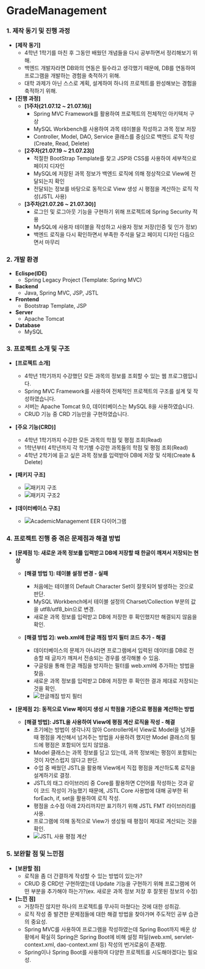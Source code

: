 # GradeManagement

### **1. 제작 동기 및 진행 과정**
* **[제작 동기]**
  + 4학년 1학기를 마친 후 그동안 배웠던 개념들을 다시 공부하면서 정리해보기 위해.
  + 백엔드 개발자라면 DB와의 연동은 필수라고 생각했기 때문에, DB를 연동하여 프로그램을 개발하는 경험을 축적하기 위해.
  + 대학 과제가 아닌 스스로 계획, 설계하여 하나의 프로젝트를 완성해보는 경험을 축적하기 위해.
* **[진행 과정]**
  + **[1주차(21.07.12 ~ 21.07.16)]**
    - Spring MVC Framework를 활용하여 프로젝트의 전체적인 아키텍처 구상
    - MySQL Workbench를 사용하여 과목 테이블을 작성하고 과목 정보 저장
    - Controller, Model, DAO, Service 클래스를 중심으로 백엔드 로직 작성(Create, Read, Delete)
  + **[2주차(21.07.19 ~ 21.07.23)]**
    - 적절한 BootStrap Template를 찾고 JSP와 CSS를 사용하여 세부적으로 페이지 디자인
    - MySQL에 저장된 과목 정보가 백엔드 로직에 의해 정상적으로 View에 전달되는지 확인
    - 전달되는 정보를 바탕으로 동적으로 View 생성 시 평점을 계산하는 로직 작성(JSTL 사용)
  + **[3주차(21.07.26 ~ 21.07.30)]**
    - 로그인 및 로그아웃 기능을 구현하기 위해 프로젝트에 Spring Security 적용
    - MySQL에 사용자 테이블을 작성하고 사용자 정보 저장(인증 및 인가 정보)
    - 백엔드 로직을 다시 확인하면서 부족한 주석을 달고 페이지 디자인 다듬으면서 마무리


### **2. 개발 환경**
* **Eclispe(IDE)**
  + Spring Legacy Project (Template: Spring MVC)
* **Backend**
  + Java, Spring MVC, JSP, JSTL
* **Frontend**
  + Bootstrap Template, JSP
* **Server**
  + Apache Tomcat
* **Database**
  + MySQL
  
  
### **3. 프로젝트 소개 및 구조**
* **[프로젝트 소개]**
  + 4학년 1학기까지 수강했던 모든 과목의 정보를 조회할 수 있는 웹 프로그램입니다.
  + Spring MVC Framework를 사용하여 전체적인 프로젝트의 구조를 설계 및 작성하였습니다.
  + 서버는 Apache Tomcat 9.0, 데이터베이스는 MySQL 8을 사용하였습니다.
  + CRUD 기능 중 CRD 기능만을 구현하였습니다.
* **[주요 기능(CRD)]**
  + 4학년 1학기까지 수강한 모든 과목의 학점 및 평점 조회(Read)
  + 1학년부터 4학년까지 각 학기별 수강한 과목들의 학점 및 평점 조회(Read)
  + 4학년 2학기에 듣고 싶은 과목 정보를 입력받아 DB에 저장 및 삭제(Create & Delete)
* **[패키지 구조]**
  + ![패키지 구조](https://user-images.githubusercontent.com/70512325/154840034-2626e067-7d90-479d-8d89-fc7e5a5109af.png)
  + ![패키지 구조2](https://user-images.githubusercontent.com/70512325/154258189-6410b0d0-c36a-402f-a47f-856e2d634808.png)

* **[데이터베이스 구조]**
  + ![AcademicManagement EER 다이어그램](https://user-images.githubusercontent.com/70512325/154257973-ce96f92d-3c28-4ef5-b03c-b84ce80121b4.png)


### **4. 프로젝트 진행 중 겪은 문제점과 해결 방법**
* **[문제점 1]: 새로운 과목 정보를 입력받고 DB에 저장할 때 한글이 깨져서 저장되는 현상**
  + **[해결 방법 1]: 테이블 설정 변경 - 실패**
    - 처음에는 테이블의 Default Character Set이 잘못되어 발생하는 것으로 판단.
    - MySQL Workbench에서 테이블 설정의 Charset/Collection 부분의 값을 utf8/utf8_bin으로 변경.
    - 새로운 과목 정보를 입력받고 DB에 저장한 후 확인했지만 해결되지 않음을 확인.

  + **[해결 방법 2]: web.xml에 한글 깨짐 방지 필터 코드 추가 - 해결**
    - 데이터베이스의 문제가 아니라면 프로그램에서 입력된 데이터를 DB로 전송할 때 글자가 깨져서 전송되는 경우를 생각해볼 수 있음.
    - 구글링을 통해 한글 깨짐을 방지하는 필터를 web.xml에 추가하는 방법을 찾음.
    - 새로운 과목 정보를 입력받고 DB에 저장한 후 확인한 결과 제대로 저장되는 것을 확인.
    - ![한글깨짐 방지 필터](https://user-images.githubusercontent.com/70512325/154258963-35d3fc5b-85ac-4729-b436-692155d7863e.png)

* **[문제점 2]: 동적으로 View 페이지 생성 시 학점을 기준으로 평점을 계산하는 방법**
  + **[해결 방법]: JSTL을 사용하여 View에 평점 계산 로직을 작성 - 해결**
    - 초기에는 방법이 생각나지 않아 Controller에서 View로 Model을 넘겨줄 때 평점을 계산해서 넘겨주는 방법을 사용하려 했지만 Model 클래스의 필드에 평점은 포함되어 있지 않았음.
    - Model 클래스는 과목 정보를 담고 있는데, 과목 정보에는 평점이 포함되는 것이 자연스럽지 않다고 판단.
    - 수업 중 배웠던 JSTL을 활용해 View에서 직접 평점을 계산하도록 로직을 설계하기로 결정.
    - JSTL의 태그 라이브러리 중 Core를 활용하면 C언어를 작성하는 것과 같이 코드 작성이 가능했기 때문에, JSTL Core 사용법에 대해 공부한 뒤 forEach, if, set을 활용하여 로직 작성.
    - 평점을 소수점 아래 2자리까지만 표기하기 위해 JSTL FMT 라이브러리를 사용.
    - 프로그램에 의해 동적으로 View가 생성될 때 평점이 제대로 계산되는 것을 확인.
    - ![JSTL 사용 평점 계산](https://user-images.githubusercontent.com/70512325/154259037-5146cb25-0aab-43ad-bb4d-841d18f2a293.png)

### **5. 보완할 점 및 느낀점**
* **[보완할 점]**
  + 로직을 좀 더 간결하게 작성할 수 있는 방법이 있는가?
  + CRUD 중 CRD만 구현하였는데 Update 기능을 구현하기 위해 프로그램에 어떤 부분을 추가해야 하는가?(ex. 새로운 과목 정보 저장 후 잘못된 정보의 수정)
* **[느낀 점]**
  + 거창하진 않지만 하나의 프로젝트를 무사히 마쳤다는 것에 대한 성취감.
  + 로직 작성 중 발견한 문제점들에 대한 해결 방법을 찾아가며 주도적인 공부 습관의 중요성.
  + Spring MVC를 사용하여 프로그램을 작성하였는데 Spring Boot까지 배운 상황에서 확실히 Spring은 Spring Boot에 비해 설정 파일(web.xml, servlet-context.xml, dao-context.xml 등) 작성의 번거로움이 존재함.
  + Spring이나 Spring Boot를 사용하여 다양한 프로젝트를 시도해야겠다는 필요성.
